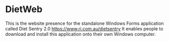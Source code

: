 # DietWeb
This is the website presence for the standalone Windows Forms application called Diet Sentry 2.0
https://www.ri.com.au/dietsentry
It enables people to download and install this application onto their own Windows computer.
